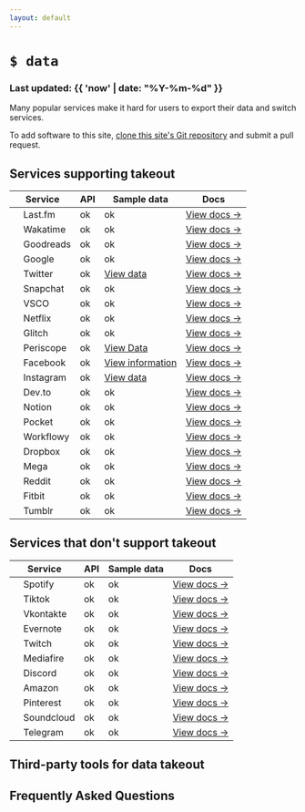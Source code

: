 ```yaml
---
layout: default
---
```


# `$ data`
### Last updated: {{ 'now' | date: "%Y-%m-%d" }}

Many popular services make it hard for users to export their data and switch services.

To add software to this site,
[clone this site's Git repository](https://github.com/tg-z/data)
and submit a pull request.

## Services supporting takeout

| Service | API | Sample data | Docs |
| ------- | --- | ----------- | ---- |
| <img alt="" src="https://cdn2.iconfinder.com/data/icons/social-icon-3/512/social_style_3_lastfm-512.png" width="12"> Last.fm | ok | ok | [View docs →]() |
| <img alt="" src="https://cdn.worldvectorlogo.com/logos/wakatime.svg" width="12"> Wakatime | ok | ok | [View docs →](https://wakatime.com/faq#exporting) |
| <img alt="" src="https://images.weserv.nl/?url=https://icon-library.com/images/goodreads-icon/goodreads-icon-14.jpg&w=64&h=64&fit=cover&mask=circle" width="12"> Goodreads | ok | ok | [View docs →](https://www.goodreads.com/dsar/user/) |
| <img alt="" src="https://maxcdn.icons8.com/Share/icon/Logos/google_logo1600.png" width="12"> Google | ok | ok | [View docs →](https://takeout.google.com/) |
| <img alt="" src="https://upload.wikimedia.org/wikipedia/en/9/9f/Twitter_bird_logo_2012.svg" width="12"> Twitter | ok | [View data](https://help.twitter.com/en/managing-your-account/accessing-your-twitter-data) | [View docs →](https://help.twitter.com/en/managing-your-account/how-to-download-your-twitter-archive) |
| <img alt="" src="https://static.wikia.nocookie.net/logopedia/images/b/b8/Snapchat_2019.svg/revision/latest/scale-to-width-down/200?cb=20190909124609" width="12"> Snapchat | ok | ok | [View docs →](https://support.snapchat.com/en-US/a/download-my-data) |
| <img alt="" src="https://upload.wikimedia.org/wikipedia/commons/3/32/VSCO_Seal.svg" width="12"> VSCO | ok | ok | [View docs →](https://support.vsco.co/hc/en-us/articles/360052896671-How-do-I-access-a-copy-of-my-personal-data-on-VSCO-) |
| <img alt="" src="https://upload.wikimedia.org/wikipedia/commons/0/0c/Netflix_2015_N_logo.svg" width="12"> Netflix | ok | ok | [View docs →](https://www.netflix.com/account/getmyinfo) |
| <img alt="" src="https://cdn.glitch.com/2bdfb3f8-05ef-4035-a06e-2043962a3a13%2Ffavicon.ico" width="12"> Glitch | ok | ok | [View docs →](https://glitch.happyfox.com/kb/section/8/) |
| <img alt="" src="https://upload.wikimedia.org/wikipedia/commons/1/18/Periscope_Logo.svg" width="12"> Periscope | ok | [View Data](https://www.pscp.tv/account/your-data) | [View docs →](https://help.twitter.com/en/using-twitter/manage-periscope-account) |
| <img alt="" src="https://upload.wikimedia.org/wikipedia/commons/5/51/Facebook_f_logo_%282019%29.svg" width="12"> Facebook | ok | [View information](https://www.facebook.com/help/1700142396915814?helpref=faq_content) | [View docs →](https://www.facebook.com/help/1701730696756992) |
| <img alt="" src="https://upload.wikimedia.org/wikipedia/commons/5/58/Instagram-Icon.png" width="12"> Instagram | ok | [View data](https://www.instagram.com/accounts/access_tool/) | [View docs →](https://help.instagram.com/181231772500920?helpref=uf_permalink) |
| <img alt="" src="https://d2fltix0v2e0sb.cloudfront.net/dev-badge.svg" width="12"> Dev.to | ok | ok | [View docs →](https://dev.to/settings/account) |
| <img alt="" src="https://upload.wikimedia.org/wikipedia/commons/4/45/Notion_app_logo.png" width="12"> Notion | ok | ok | [View docs →](https://www.notion.so/Help-Support-e040febf70a94950b8620e6f00005004) |
| <img alt="" src="https://raw.githubusercontent.com/Pocket/extension-save-to-pocket/master/public/images/icon-32.png" width="12"> Pocket | ok | ok | [View docs →](https://help.getpocket.com/article/1015-exporting-your-pocket-list) |
| <img alt="" src="https://alternativesoft.info/icons/workflowy.png" width="12"> Workflowy | ok | ok | [View docs →](https://workflowy.zendesk.com/hc/en-us/articles/202610369-How-to-export-or-copy-content-from-Workflowy) |
| <img alt="" src="https://upload.wikimedia.org/wikipedia/commons/7/78/Dropbox_Icon.svg" width="12"> Dropbox | ok | ok | [View docs →]() |
| <img alt="" src="https://cdn.freebiesupply.com/logos/large/2x/mega-icon-logo-png-transparent.png" width="12"> Mega | ok | ok | [View docs →]() |
| <img alt="" src="https://www.redditinc.com/assets/images/site/reddit-logo.png" width="12"> Reddit | ok | ok | [View docs →](https://reddit.zendesk.com/hc/en-us/articles/360043048352-How-do-I-request-a-copy-of-my-Reddit-data-and-information-) |
| <img alt="" src="https://upload.wikimedia.org/wikipedia/commons/a/a3/Fitbit_logo16.svg" width="12"> Fitbit | ok | ok | [View docs →](https://help.fitbit.com/articles/en_US/Help_article/1133.htm) |
| <img alt="" src="https://upload.wikimedia.org/wikipedia/commons/e/e0/Tumblr_icon.png" width="12"> Tumblr | ok | ok | [View docs →](https://tumblr.zendesk.com/hc/en-us/articles/360005118894-Export-your-blog) |



## Services that don't support takeout

| Service | API | Sample data | Docs |
| ------- | --- | ----------- | ---- |
| <img alt="" src="https://upload.wikimedia.org/wikipedia/commons/1/19/Spotify_logo_without_text.svg" width="12"> Spotify | ok | ok | [View docs →]() |
| <img alt="" src="https://upload.wikimedia.org/wikipedia/commons/b/ba/Cib-tiktok_%28CoreUI_Icons_v1.0.0%29.svg" width="12"> Tiktok | ok | ok | [View docs →]() |
| <img alt="" src="https://upload.wikimedia.org/wikipedia/commons/4/43/Vkontakte_PNG19.png" width="12"> Vkontakte | ok | ok | [View docs →]() |
| <img alt="" src="https://github.com/FortAwesome/Font-Awesome/raw/master/svgs/brands/evernote.svg" width="12"> Evernote | ok | ok | [View docs →]() |
| <img alt="" src="https://upload.wikimedia.org/wikipedia/commons/d/d3/Twitch_Glitch_Logo_Purple.svg" width="12"> Twitch | ok | ok | [View docs →]() |
| <img alt="" src="https://seeklogo.com/images/M/mediafire-logo-8057F17F6B-seeklogo.com.png" width="12"> Mediafire | ok | ok | [View docs →]() |
| <img alt="" src="https://upload.wikimedia.org/wikipedia/commons/6/6b/Font_Awesome_5_brands_discord_color.svg" width="12"> Discord | ok | ok | [View docs →]() |
| <img alt="" src="https://upload.wikimedia.org/wikipedia/commons/a/a9/Amazon_logo.svg" width="12"> Amazon | ok | ok | [View docs →]() |
| <img alt="" src="https://upload.wikimedia.org/wikipedia/commons/4/41/Pinterestlogo.png" width="12"> Pinterest | ok | ok | [View docs →]() |
| <img alt="" src="https://upload.wikimedia.org/wikipedia/commons/a/a2/Antu_soundcloud.svg" width="12"> Soundcloud | ok | ok | [View docs →]() |
| <img alt="" src="https://upload.wikimedia.org/wikipedia/commons/8/82/Telegram_logo.svg" width="12"> Telegram | ok | ok | [View docs →](https://www.telegram.org/blog/export-and-more) |


## Third-party tools for data takeout

## Frequently Asked Questions

